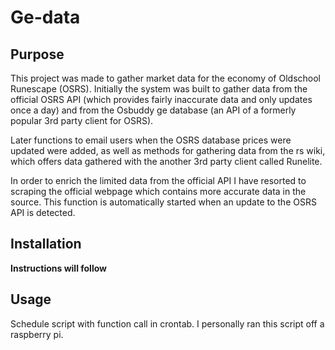 # Ge-data

## Purpose
This project was made to gather market data for the economy of Oldschool Runescape (OSRS). Initially the system was
built to gather data from the official OSRS API (which provides fairly inaccurate data and only updates once a day) 
and from the Osbuddy ge database (an API of a formerly popular 3rd party client for OSRS). 

Later functions to email users when the OSRS database prices were updated were added, as well
as methods for gathering data from the rs wiki, which offers data gathered with
the another 3rd party client called Runelite.

In order to enrich the limited data from the official API I have resorted to scraping the official webpage which
contains more accurate data in the source. This function is automatically started when an update to the OSRS API is detected.

## Installation
**Instructions will follow**

## Usage
Schedule script with function call in crontab. I personally ran this script off a
raspberry pi. 

